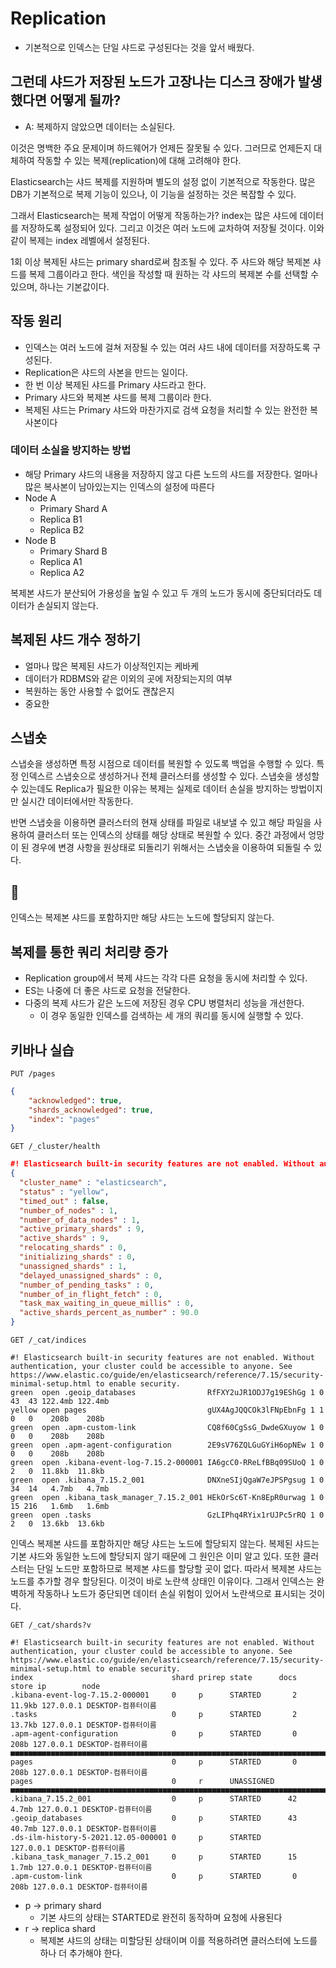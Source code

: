 # Replication

-   기본적으로 인덱스는 단일 샤드로 구성된다는 것을 앞서 배웠다.

## 그런데 샤드가 저장된 노드가 고장나는 디스크 장애가 발생했다면 어떻게 될까?

-   A: 복제하지 않았으면 데이터는 소실된다.

이것은 명백한 주요 문제이며 하드웨어가 언제든 잘못될 수 있다.
그러므로 언제든지 대체하여 작동할 수 있는 복제(replication)에 대해 고려해야 한다.

Elasticsearch는 샤드 복제를 지원하며 별도의 설정 없이 기본적으로 작동한다.
많은 DB가 기본적으로 복제 기능이 있으나, 이 기능을 설정하는 것은 복잡할 수 있다.

그래서 Elasticsearch는 복제 작업이 어떻게 작동하는가? index는 많은 샤드에 데이터를 저장하도록 설정되어 있다. 그리고 이것은 여러 노드에 교차하여 저장될 것이다. 이와 같이 복제는 index 레벨에서 설정된다.

1회 이상 복제된 샤드는 primary shard로써 참조될 수 있다.
주 샤드와 해당 복제본 샤드를 복제 그룹이라고 한다.
색인을 작성할 때 원하는 각 샤드의 복제본 수를 선택할 수 있으며, 하나는 기본값이다.

## 작동 원리

-   인덱스는 여러 노드에 걸쳐 저장될 수 있는 여러 샤드 내에 데이터를 저장하도록 구성된다.
-   Replication은 샤드의 사본을 만드는 일이다.
-   한 번 이상 복제된 샤드를 Primary 샤드라고 한다.
-   Primary 샤드와 복제본 샤드를 복제 그룹이라 한다.
-   복제된 샤드는 Primary 샤드와 마찬가지로 검색 요청을 처리할 수 있는 완전한 복사본이다

### 데이터 소실을 방지하는 방법

-   해당 Primary 샤드의 내용을 저장하지 않고 다른 노드의 샤드를 저장한다.
    얼마나 많은 복사본이 남아있는지는 인덱스의 설정에 따른다
-   Node A
    -   Primary Shard A
    -   Replica B1
    -   Replica B2
-   Node B
    -   Primary Shard B
    -   Replica A1
    -   Replica A2

복제본 샤드가 분산되어 가용성을 높일 수 있고 두 개의 노드가 동시에 중단되더라도 데이터가 손실되지 않는다.

## 복제된 샤드 개수 정하기

-   얼마나 많은 복제된 샤드가 이상적인지는 케바케
-   데이터가 RDBMS와 같은 이외의 곳에 저장되는지의 여부
-   복원하는 동안 사용할 수 없어도 괜찮은지
-   중요한

## 스냅숏

스냅숏을 생성하면 특정 시점으로 데이터를 복원할 수 있도록 백업을 수행할 수 있다.
특정 인덱스르 스냅숏으로 생성하거나 전체 클러스터를 생성할 수 있다.
스냅숏을 생성할 수 있는데도 Replica가 필요한 이유는 복제는 실제로 데이터 손실을 방지하는 방법이지만 실시간 데이터에서만 작동한다.

반면 스냅숏을 이용하면 클러스터의 현재 상태를 파일로 내보낼 수 있고 해당 파일을 사용하여 클러스터 또는 인덱스의 상태를 해당 상태로 복원할 수 있다. 중간 과정에서 엉망이 된 경우에 변경 사항을 원상태로 되돌리기 위해서는 스냅숏을 이용하여 되돌릴 수 있다.

## 🤔

인덱스는 복제본 샤드를 포함하지만 해당 샤드는 노드에 할당되지 않는다.

## 복제를 통한 쿼리 처리량 증가

-   Replication group에서 복제 샤드는 각각 다른 요청을 동시에 처리할 수 있다.
-   ES는 나중에 더 좋은 샤드로 요청을 전달한다.
-   다중의 복제 샤드가 같은 노드에 저장된 경우 CPU 병렬처리 성능을 개선한다.
    -   이 경우 동일한 인덱스를 검색하는 세 개의 쿼리를 동시에 실행할 수 있다.

## 키바나 실습

```
PUT /pages
```

```json
{
    "acknowledged": true,
    "shards_acknowledged": true,
    "index": "pages"
}
```

```
GET /_cluster/health
```

```json
#! Elasticsearch built-in security features are not enabled. Without authentication, your cluster could be accessible to anyone. See https://www.elastic.co/guide/en/elasticsearch/reference/7.15/security-minimal-setup.html to enable security.
{
  "cluster_name" : "elasticsearch",
  "status" : "yellow",
  "timed_out" : false,
  "number_of_nodes" : 1,
  "number_of_data_nodes" : 1,
  "active_primary_shards" : 9,
  "active_shards" : 9,
  "relocating_shards" : 0,
  "initializing_shards" : 0,
  "unassigned_shards" : 1,
  "delayed_unassigned_shards" : 0,
  "number_of_pending_tasks" : 0,
  "number_of_in_flight_fetch" : 0,
  "task_max_waiting_in_queue_millis" : 0,
  "active_shards_percent_as_number" : 90.0
}
```

```
GET /_cat/indices
```

```
#! Elasticsearch built-in security features are not enabled. Without authentication, your cluster could be accessible to anyone. See https://www.elastic.co/guide/en/elasticsearch/reference/7.15/security-minimal-setup.html to enable security.
green  open .geoip_databases                RfFXY2uJR1ODJ7g19EShGg 1 0 43  43 122.4mb 122.4mb
yellow open pages                           gUX4AgJQQCOk3lFNpEbnFg 1 1  0   0    208b    208b
green  open .apm-custom-link                CQ8f60CgSsG_DwdeGXuyow 1 0  0   0    208b    208b
green  open .apm-agent-configuration        2E9sV76ZQLGuGYiH6opNEw 1 0  0   0    208b    208b
green  open .kibana-event-log-7.15.2-000001 IA6gcC0-RReLfBBq09SUoQ 1 0  2   0  11.8kb  11.8kb
green  open .kibana_7.15.2_001              DNXneSIjQgaW7eJPSPgsug 1 0 34  14   4.7mb   4.7mb
green  open .kibana_task_manager_7.15.2_001 HEkOrSc6T-Kn8EpR0urwag 1 0 15 216   1.6mb   1.6mb
green  open .tasks                          GzLIPhq4RYix1rUJPc5rRQ 1 0  2   0  13.6kb  13.6kb

```

인덱스 복제본 샤드를 포함하지만 해당 샤드는 노드에 할당되지 않는다.
복제된 샤드는 기본 샤드와 동일한 노드에 할당되지 않기 때문에 그 원인은 이미 알고 있다.
또한 클러스터는 단일 노드만 포함하므로 복제본 샤드를 할당할 곳이 없다.
따라서 복제본 샤드는 노드를 추가할 경우 할당된다. 이것이 바로 노란색 상태인 이유이다.
그래서 인덱스는 완벽하게 작동하나 노드가 중단되면 데이터 손실 위험이 있어서 노란색으로 표시되는 것이다.

```
GET /_cat/shards?v
```

```
#! Elasticsearch built-in security features are not enabled. Without authentication, your cluster could be accessible to anyone. See https://www.elastic.co/guide/en/elasticsearch/reference/7.15/security-minimal-setup.html to enable security.
index                               shard prirep state      docs  store ip        node
.kibana-event-log-7.15.2-000001     0     p      STARTED       2 11.9kb 127.0.0.1 DESKTOP-컴퓨터이름
.tasks                              0     p      STARTED       2 13.7kb 127.0.0.1 DESKTOP-컴퓨터이름
.apm-agent-configuration            0     p      STARTED       0   208b 127.0.0.1 DESKTOP-컴퓨터이름
■■■■■■■■■■■■■■■■■■■■■■■■■■■■■■■■■■■■■■■■■■■■■■■■■■■■■■■■■■■■■■■■■■■■■■■■■■■■■■■■■■■■■■■■■■■■■■■■■■
pages                               0     p      STARTED       0   208b 127.0.0.1 DESKTOP-컴퓨터이름
pages                               0     r      UNASSIGNED
■■■■■■■■■■■■■■■■■■■■■■■■■■■■■■■■■■■■■■■■■■■■■■■■■■■■■■■■■■■■■■■■■■■■■■■■■■■■■■■■■■■■■■■■■■■■■■■■■■
.kibana_7.15.2_001                  0     p      STARTED      42  4.7mb 127.0.0.1 DESKTOP-컴퓨터이름
.geoip_databases                    0     p      STARTED      43 40.7mb 127.0.0.1 DESKTOP-컴퓨터이름
.ds-ilm-history-5-2021.12.05-000001 0     p      STARTED                127.0.0.1 DESKTOP-컴퓨터이름
.kibana_task_manager_7.15.2_001     0     p      STARTED      15  1.7mb 127.0.0.1 DESKTOP-컴퓨터이름
.apm-custom-link                    0     p      STARTED       0   208b 127.0.0.1 DESKTOP-컴퓨터이름
```

-   p -> primary shard
    -   기본 샤드의 상태는 STARTED로 완전히 동작하며 요청에 사용된다
-   r -> replica shard
    -   복제본 샤드의 상태는 미할당된 상태이며 이를 적용하려면 클러스터에 노드를 하나 더 추가해야 한다.
